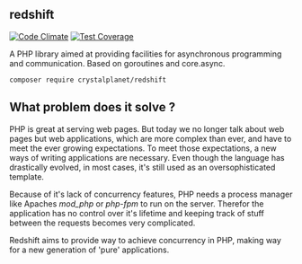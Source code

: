 ## redshift

[![Code Climate](https://codeclimate.com/github/crystalplanet/redshift/badges/gpa.svg)](https://codeclimate.com/github/crystalplanet/redshift) [![Test Coverage](https://codeclimate.com/github/crystalplanet/redshift/badges/coverage.svg)](https://codeclimate.com/github/crystalplanet/redshift/coverage)

A PHP library aimed at providing facilities for asynchronous programming and communication. Based on goroutines and core.async.

```
composer require crystalplanet/redshift
```

## What problem does it solve ?

PHP is great at serving web pages. But today we no longer talk about web pages but web applications, which are more complex than ever, and have to meet the ever growing expectations. To meet those expectations, a new ways of writing applications are necessary. Even though the language has drastically evolved, in most cases, it's still used as an oversophisticated template.

Because of it's lack of concurrency features, PHP needs a process manager like Apaches *mod_php* or *php-fpm* to run on the server. Therefor the application has no control over it's lifetime and keeping track of stuff between the requests becomes very complicated.

Redshift aims to provide way to achieve concurrency in PHP, making way for a new generation of 'pure' applications.

